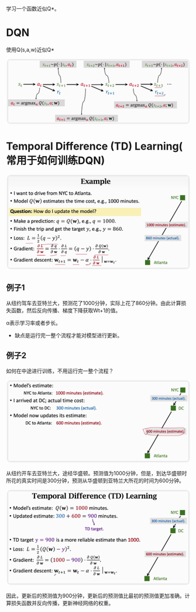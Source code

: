 学习一个函数近似Q*。

# DQN

使用Q(s,a,w)近似Q*

![image-20230213下午34823439](%E4%BB%B7%E5%80%BC%E5%AD%A6%E4%B9%A0.assets/image-20230213%E4%B8%8B%E5%8D%8834823439.png)

# Temporal Difference (TD) Learning( 常用于如何训练DQN)

![image-20230213下午35402407](%E4%BB%B7%E5%80%BC%E5%AD%A6%E4%B9%A0.assets/image-20230213%E4%B8%8B%E5%8D%8835402407.png)

## 例子1

从纽约驾车去亚特兰大，预测花了1000分钟，实际上花了860分钟。由此计算损失函数，然后反向传播、梯度下降获取Wt+1的值。

α表示学习率或者步长。

- 缺点是运行完一整个流程才能对模型进行更新。

## 例子2

如何在中途进行训练，不用运行完一整个流程？

![image-20230213下午40104335](%E4%BB%B7%E5%80%BC%E5%AD%A6%E4%B9%A0.assets/image-20230213%E4%B8%8B%E5%8D%8840104335.png)

从纽约开车去亚特兰大，途经华盛顿。预测值为1000分钟，但是，到达华盛顿时所花的真实时间是300分钟，预测从华盛顿到亚特兰大所花的时间为600分钟。

![image-20230214下午31545410](%E4%BB%B7%E5%80%BC%E5%AD%A6%E4%B9%A0.assets/image-20230214%E4%B8%8B%E5%8D%8831545410.png)

因此，更新后的预测值为900分钟，更新后的预测值比最初的预测值更加准确。计算损失函数并反向传播，更新神经网络的权重。